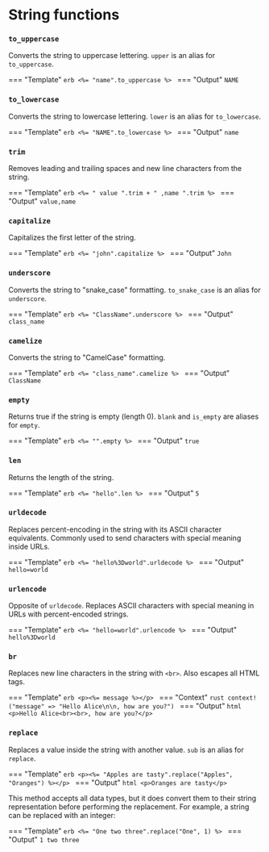 
# String functions

### `to_uppercase`

Converts the string to uppercase lettering. `upper` is an alias for `to_uppercase`.

=== "Template"
    ```erb
    <%= "name".to_uppercase %>
    ```
=== "Output"
    ```
    NAME
    ```

### `to_lowercase`

Converts the string to lowercase lettering. `lower` is an alias for `to_lowercase`.

=== "Template"
    ```erb
    <%= "NAME".to_lowercase %>
    ```
=== "Output"
    ```
    name
    ```

### `trim`

Removes leading and trailing spaces and new line characters from the string.

=== "Template"
    ```erb
    <%= " value ".trim + " ,name ".trim %>
    ```
=== "Output"
    ```
    value,name
    ```


### `capitalize`

Capitalizes the first letter of the string.

=== "Template"
    ```erb
    <%= "john".capitalize %>
    ```
=== "Output"
    ```
    John
    ```


### `underscore`

Converts the string to "snake_case" formatting. `to_snake_case` is an alias for `underscore`.

=== "Template"
    ```erb
    <%= "ClassName".underscore %>
    ```
=== "Output"
    ```
    class_name
    ```

### `camelize`

Converts the string to "CamelCase" formatting.

=== "Template"
    ```erb
    <%= "class_name".camelize %>
    ```
=== "Output"
    ```
    ClassName
    ```

### `empty`

Returns true if the string is empty (length 0). `blank` and `is_empty` are aliases for `empty`.

=== "Template"
    ```erb
    <%= "".empty %>
    ```
=== "Output"
    ```
    true
    ```

### `len`

Returns the length of the string.

=== "Template"
    ```erb
    <%= "hello".len %>
    ```
=== "Output"
    ```
    5
    ```

### `urldecode`

Replaces percent-encoding in the string with its ASCII character equivalents. Commonly used to send characters with special meaning inside URLs.

=== "Template"
    ```erb
    <%= "hello%3Dworld".urldecode %>
    ```
=== "Output"
    ```
    hello=world
    ```

### `urlencode`

Opposite of `urldecode`. Replaces ASCII characters with special meaning in URLs with percent-encoded strings.

=== "Template"
    ```erb
    <%= "hello=world".urlencode %>
    ```
=== "Output"
    ```
    hello%3Dworld
    ```


### `br`

Replaces new line characters in the string with `<br>`. Also escapes all HTML tags.

=== "Template"
    ```erb
    <p><%= message %></p>
    ```
=== "Context"
    ```rust
    context!("message" => "Hello Alice\n\n, how are you?")
    ```
=== "Output"
    ```html
    <p>Hello Alice<br><br>, how are you?</p>
    ```

### `replace`

Replaces a value inside the string with another value. `sub` is an alias for `replace`.

=== "Template"
    ```erb
    <p><%= "Apples are tasty".replace("Apples", "Oranges") %></p>
    ```
=== "Output"
    ```html
    <p>Oranges are tasty</p>
    ```

This method accepts all data types, but it does convert them to their string representation before performing the replacement. For example, a string can be replaced with an integer:

=== "Template"
    ```erb
    <%= "One two three".replace("One", 1) %>
    ```
=== "Output"
    ```
    1 two three
    ```
